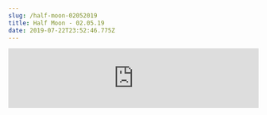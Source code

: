 ```yaml
---
slug: /half-moon-02052019
title: Half Moon - 02.05.19
date: 2019-07-22T23:52:46.775Z
---
```

<iframe width="100%" height="120" src="https://www.mixcloud.com/widget/iframe/?hide_cover=1&feed=%2FHalfMoonbk%2Fmoney-cat-records-252019%2F" frameborder="0" ></iframe>
